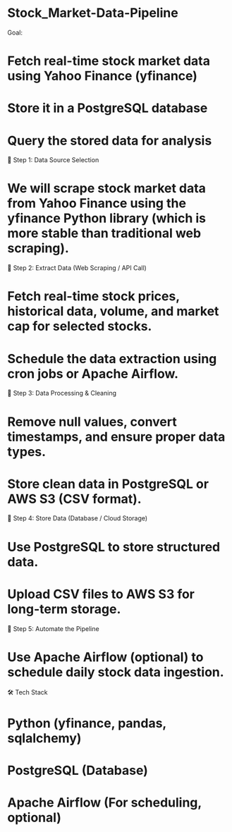 # Stock_Market-Data-Pipeline


Goal:
# Fetch real-time stock market data using Yahoo Finance (yfinance)
# Store it in a PostgreSQL database
# Query the stored data for analysis

🔹 Step 1: Data Source Selection
# We will scrape stock market data from Yahoo Finance using the yfinance Python library (which is more stable than traditional web scraping).

🔹 Step 2: Extract Data (Web Scraping / API Call)
# Fetch real-time stock prices, historical data, volume, and market cap for selected stocks.
# Schedule the data extraction using cron jobs or Apache Airflow.

🔹 Step 3: Data Processing & Cleaning
# Remove null values, convert timestamps, and ensure proper data types.
# Store clean data in PostgreSQL or AWS S3 (CSV format).

🔹 Step 4: Store Data (Database / Cloud Storage)
# Use PostgreSQL to store structured data.
# Upload CSV files to AWS S3 for long-term storage.

🔹 Step 5: Automate the Pipeline
# Use Apache Airflow (optional) to schedule daily stock data ingestion.

 🛠️ Tech Stack
# Python (yfinance, pandas, sqlalchemy)
# PostgreSQL (Database)
# Apache Airflow (For scheduling, optional)
